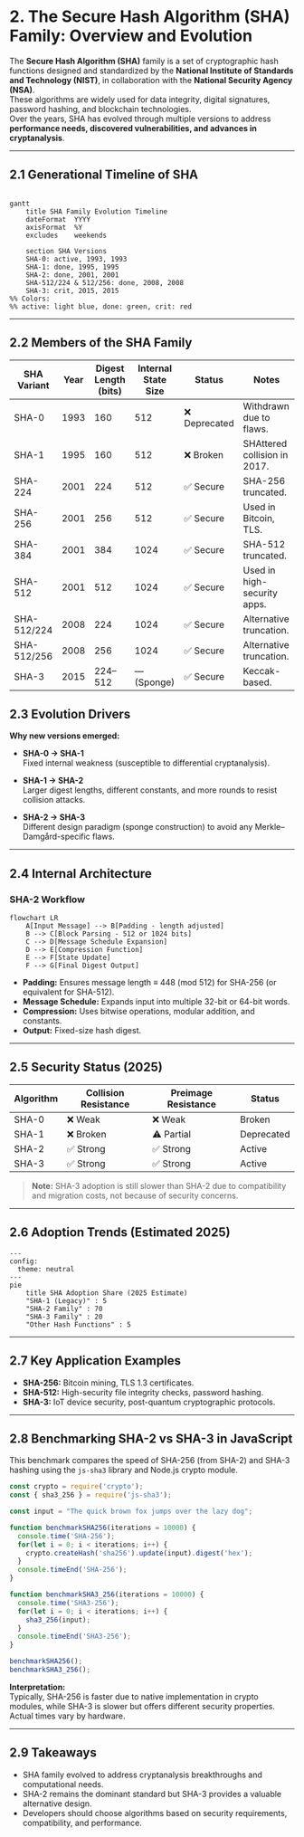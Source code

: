 # 2. The Secure Hash Algorithm (SHA) Family: Overview and Evolution

The **Secure Hash Algorithm (SHA)** family is a set of cryptographic hash functions designed and standardized by the **National Institute of Standards and Technology (NIST)**, in collaboration with the **National Security Agency (NSA)**.  
These algorithms are widely used for data integrity, digital signatures, password hashing, and blockchain technologies.  
Over the years, SHA has evolved through multiple versions to address **performance needs, discovered vulnerabilities, and advances in cryptanalysis**.

---

## 2.1 Generational Timeline of SHA

~~~~mermaid

gantt
    title SHA Family Evolution Timeline
    dateFormat  YYYY
    axisFormat  %Y
    excludes    weekends

    section SHA Versions
    SHA-0: active, 1993, 1993
    SHA-1: done, 1995, 1995
    SHA-2: done, 2001, 2001
    SHA-512/224 & 512/256: done, 2008, 2008
    SHA-3: crit, 2015, 2015
%% Colors:
%% active: light blue, done: green, crit: red

~~~~

---

## 2.2 Members of the SHA Family

| SHA Variant   | Year | Digest Length (bits) | Internal State Size | Status       | Notes                               |
|---------------|------|---------------------|---------------------|--------------|-----------------------------------|
| SHA-0         | 1993 | 160                 | 512                 | ❌ Deprecated | Withdrawn due to flaws.            |
| SHA-1         | 1995 | 160                 | 512                 | ❌ Broken    | SHAttered collision in 2017.      |
| SHA-224       | 2001 | 224                 | 512                 | ✅ Secure   | SHA-256 truncated.                 |
| SHA-256       | 2001 | 256                 | 512                 | ✅ Secure   | Used in Bitcoin, TLS.              |
| SHA-384       | 2001 | 384                 | 1024                | ✅ Secure   | SHA-512 truncated.                 |
| SHA-512       | 2001 | 512                 | 1024                | ✅ Secure   | Used in high-security apps.        |
| SHA-512/224   | 2008 | 224                 | 1024                | ✅ Secure   | Alternative truncation.            |
| SHA-512/256   | 2008 | 256                 | 1024                | ✅ Secure   | Alternative truncation.            |
| SHA-3         | 2015 | 224–512             | — (Sponge)          | ✅ Secure   | Keccak-based.                     |

## 2.3 Evolution Drivers

**Why new versions emerged:**

- **SHA-0 → SHA-1**  
  Fixed internal weakness (susceptible to differential cryptanalysis).

- **SHA-1 → SHA-2**  
  Larger digest lengths, different constants, and more rounds to resist collision attacks.

- **SHA-2 → SHA-3**  
  Different design paradigm (sponge construction) to avoid any Merkle–Damgård-specific flaws.


--- 

## 2.4 Internal Architecture

### SHA-2 Workflow

```mermaid
flowchart LR
    A[Input Message] --> B[Padding - length adjusted]
    B --> C[Block Parsing - 512 or 1024 bits]
    C --> D[Message Schedule Expansion]
    D --> E[Compression Function]
    E --> F[State Update]
    F --> G[Final Digest Output]

```


- **Padding:** Ensures message length ≡ 448 (mod 512) for SHA-256 (or equivalent for SHA-512).
- **Message Schedule:** Expands input into multiple 32-bit or 64-bit words.
- **Compression:** Uses bitwise operations, modular addition, and constants.
- **Output:** Fixed-size hash digest.

---

## 2.5 Security Status (2025)

| Algorithm | Collision Resistance | Preimage Resistance | Status     |
|-----------|----------------------|---------------------|------------|
| SHA-0     | ❌ Weak              | ❌ Weak             | Broken     |
| SHA-1     | ❌ Broken            | ⚠ Partial           | Deprecated |
| SHA-2     | ✅ Strong            | ✅ Strong           | Active     |
| SHA-3     | ✅ Strong            | ✅ Strong           | Active     |

> **Note:** SHA-3 adoption is still slower than SHA-2 due to compatibility and migration costs, not because of security concerns.

---

## 2.6 Adoption Trends (Estimated 2025)

~~~~mermaid
---
config:
  theme: neutral
---
pie
    title SHA Adoption Share (2025 Estimate)
    "SHA-1 (Legacy)" : 5
    "SHA-2 Family" : 70
    "SHA-3 Family" : 20
    "Other Hash Functions" : 5

~~~~

---

## 2.7 Key Application Examples

- **SHA-256:** Bitcoin mining, TLS 1.3 certificates.
- **SHA-512:** High-security file integrity checks, password hashing.
- **SHA-3:** IoT device security, post-quantum cryptographic protocols.

---

## 2.8 Benchmarking SHA-2 vs SHA-3 in JavaScript

This benchmark compares the speed of SHA-256 (from SHA-2) and SHA-3 hashing using the `js-sha3` library and Node.js crypto module.

~~~~javascript
const crypto = require('crypto');
const { sha3_256 } = require('js-sha3');

const input = "The quick brown fox jumps over the lazy dog";

function benchmarkSHA256(iterations = 10000) {
  console.time('SHA-256');
  for(let i = 0; i < iterations; i++) {
    crypto.createHash('sha256').update(input).digest('hex');
  }
  console.timeEnd('SHA-256');
}

function benchmarkSHA3_256(iterations = 10000) {
  console.time('SHA3-256');
  for(let i = 0; i < iterations; i++) {
    sha3_256(input);
  }
  console.timeEnd('SHA3-256');
}

benchmarkSHA256();
benchmarkSHA3_256();
~~~~

**Interpretation:**  
Typically, SHA-256 is faster due to native implementation in crypto modules, while SHA-3 is slower but offers different security properties. Actual times vary by hardware.

---

## 2.9 Takeaways

- SHA family evolved to address cryptanalysis breakthroughs and computational needs.
- SHA-2 remains the dominant standard but SHA-3 provides a valuable alternative design.
- Developers should choose algorithms based on security requirements, compatibility, and performance.
